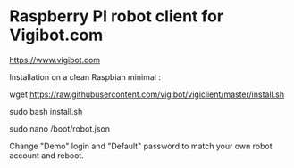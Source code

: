 # Raspberry PI robot client for Vigibot.com

https://www.vigibot.com

Installation on a clean Raspbian minimal :

wget https://raw.githubusercontent.com/vigibot/vigiclient/master/install.sh

sudo bash install.sh

sudo nano /boot/robot.json

Change "Demo" login and "Default" password to match your own robot account and reboot.
